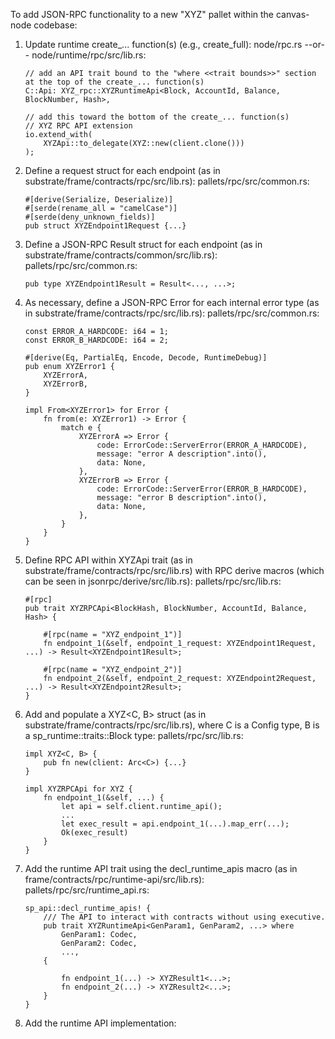 To add JSON-RPC functionality to a new "XYZ" pallet within the canvas-node codebase:

1.  Update runtime create_... function(s) (e.g., create_full):
    node/rpc.rs --or-- node/runtime/rpc/src/lib.rs:

        // add an API trait bound to the "where <<trait bounds>>" section at the top of the create_... function(s)
        C::Api: XYZ_rpc::XYZRuntimeApi<Block, AccountId, Balance, BlockNumber, Hash>,

        // add this toward the bottom of the create_... function(s)
        // XYZ RPC API extension
        io.extend_with(
            XYZApi::to_delegate(XYZ::new(client.clone()))
        );

2.  Define a request struct for each endpoint (as in substrate/frame/contracts/rpc/src/lib.rs):
    pallets/rpc/src/common.rs:

        #[derive(Serialize, Deserialize)]
        #[serde(rename_all = "camelCase")]
        #[serde(deny_unknown_fields)]
        pub struct XYZEndpoint1Request {...}

3.  Define a JSON-RPC Result struct for each endpoint (as in substrate/frame/contracts/common/src/lib.rs):
    pallets/rpc/src/common.rs:

        pub type XYZEndpoint1Result = Result<..., ...>;

4.  As necessary, define a JSON-RPC Error for each internal error type (as in substrate/frame/contracts/rpc/src/lib.rs):
    pallets/rpc/src/common.rs:

        const ERROR_A_HARDCODE: i64 = 1;
        const ERROR_B_HARDCODE: i64 = 2;
        
        #[derive(Eq, PartialEq, Encode, Decode, RuntimeDebug)]
        pub enum XYZError1 {
            XYZErrorA,
            XYZErrorB,
        }

        impl From<XYZError1> for Error {
            fn from(e: XYZError1) -> Error {
                match e {
                    XYZErrorA => Error {
                        code: ErrorCode::ServerError(ERROR_A_HARDCODE),
                        message: "error A description".into(),
                        data: None,
        			},
                    XYZErrorB => Error {
                        code: ErrorCode::ServerError(ERROR_B_HARDCODE),
                        message: "error B description".into(),
                        data: None,
        			},
                }
            }
        }

5.  Define RPC API within XYZApi trait (as in substrate/frame/contracts/rpc/src/lib.rs) with RPC derive macros (which can be seen in jsonrpc/derive/src/lib.rs):
    pallets/rpc/src/lib.rs:

        #[rpc]
        pub trait XYZRPCApi<BlockHash, BlockNumber, AccountId, Balance, Hash> {
            
            #[rpc(name = "XYZ_endpoint_1")]
            fn endpoint_1(&self, endpoint_1_request: XYZEndpoint1Request, ...) -> Result<XYZEndpoint1Result>;
            
            #[rpc(name = "XYZ_endpoint_2")]
            fn endpoint_2(&self, endpoint_2_request: XYZEndpoint2Request, ...) -> Result<XYZEndpoint2Result>;
        }

6.  Add and populate a XYZ<C, B> struct (as in substrate/frame/contracts/rpc/src/lib.rs), where C is a Config type, B is a sp_runtime::traits::Block type:
    pallets/rpc/src/lib.rs:

        impl XYZ<C, B> {
            pub fn new(client: Arc<C>) {...}
        }

        impl XYZRPCApi for XYZ {
            fn endpoint_1(&self, ...) {
                let api = self.client.runtime_api();
                ...
                let exec_result = api.endpoint_1(...).map_err(...);
                Ok(exec_result)
            }
        }

7.  Add the runtime API trait using the decl_runtime_apis macro (as in frame/contracts/rpc/runtime-api/src/lib.rs):
    pallets/rpc/src/runtime_api.rs:

        sp_api::decl_runtime_apis! {
            /// The API to interact with contracts without using executive.
            pub trait XYZRuntimeApi<GenParam1, GenParam2, ...> where
                GenParam1: Codec,
                GenParam2: Codec,
                ...,
            {

                fn endpoint_1(...) -> XYZResult1<...>;
                fn endpoint_2(...) -> XYZResult2<...>;
            }
        }

8.  Add the runtime API implementation:

        